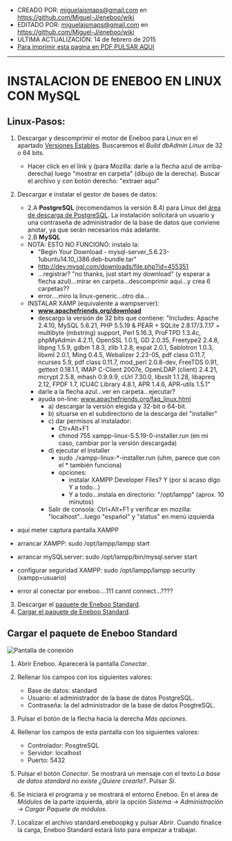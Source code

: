 * CREADO POR: miguelajsmaps@gmail.com en https://github.com/Miguel-J/eneboo/wiki
* EDITADO POR: miguelajsmaps@gmail.com en https://github.com/Miguel-J/eneboo/wiki
* ULTIMA ACTUALIZACIÓN: 14 de febrero de 2015
* [Para imprimir esta pagina en PDF PULSAR AQUI](https://gitprint.com/Miguel-J/eneboo/wiki/Instalacion-en-linux)

----


# INSTALACION DE ENEBOO EN LINUX CON MySQL

## Linux-Pasos:

1. Descargar y descomprimir el motor de Eneboo para Linux en el apartado [Versiones Estables](http://www.eneboo.org/site/stable). Buscaremos el _Build dbAdmin Linux_ de 32 o 64 bits.
     * Hacer click en el link y (para Mozilla: darle a la flecha azul de arriba-derecha) luego "mostrar en carpeta" (dibujo de la derecha). Buscar el archivo y con botón derecho: "extraer aqui"

2. Descargar e instalar el gestor de bases de datos:
     * 2.A **PostgreSQL** (recomendamos la versión 8.4) para Linux del [área de descarga de PostgreSQL](http://www.enterprisedb.com/products-services-training/pgdownload). La instalación solicitará un usuario y una contraseña de administrador de la base de datos que conviene anotar, ya que serán necesarios más adelante.
     * 2.B **MySQL**
     * NOTA: ESTO NO FUNCIONÓ: instalo la:
          * "Begin Your Download - mysql-server_5.6.23-1ubuntu14.10_i386.deb-bundle.tar"
          * http://dev.mysql.com/downloads/file.php?id=455351
          * ...registrar? "no thanks, just start my download" (y esperar a flecha azul)...mirar en carpeta...descomprimir aqui...y crea 6 carpetas??
          * error....miro la linux-generic...otro dia...
      * INSTALAR XAMP (equivalente a wampserver):
          * **www.apachefriends.org/download**
          * descargo la versión de 32 bits que contiene: "Includes: Apache 2.4.10, MySQL 5.6.21, PHP 5.5.19 & PEAR + SQLite 2.8.17/3.7.17 + multibyte (mbstring) support, Perl 5.16.3, ProFTPD 1.3.4c, phpMyAdmin 4.2.11, OpenSSL 1.0.1j, GD 2.0.35, Freetype2 2.4.8, libpng 1.5.9, gdbm 1.8.3, zlib 1.2.8, expat 2.0.1, Sablotron 1.0.3, libxml 2.0.1, Ming 0.4.5, Webalizer 2.23-05, pdf class 0.11.7, ncurses 5.9, pdf class 0.11.7, mod_perl 2.0.8-dev, FreeTDS 0.91, gettext 0.18.1.1, IMAP C-Client 2007e, OpenLDAP (client) 2.4.21, mcrypt 2.5.8, mhash 0.9.9.9, cUrl 7.30.0, libxslt 1.1.28, libapreq 2.12, FPDF 1.7, ICU4C Library 4.8.1, APR 1.4.6, APR-utils 1.5.1"
          * darle a la flecha azul...ver en carpeta...ejecutar?
          * ayuda on-line: www.apachefriends.org/faq_linux.html
            * a) descargar la versión elegida y 32-bit o 64-bit.
            * b) situarse en el subdirectorio de la descarga del "installer"
            * c) dar permisos al instalador:
                 * Ctr+Alt+F1
                 * chmod 755 xampp-linux-5.5.19-0-installer.run (en mi caso, cambiar por la versión descargada)
            * d) ejecutar el installer
                 * sudo ./xampp-linux-*-installer.run (uhm, parece que con el * también funciona)
                 * opciones:
                     * instalar XAMPP Developer Files? Y (por si acaso digo Y a todo...)
                     * Y a todo...instala en directorio: "/opt/lampp" (aprox. 10 minutos)
            * Salir de consola: Ctrl+Alt+F1 y verificar en mozilla: "localhost"...luego "español" y "status" en menú izquierda

* aquí meter captura pantalla XAMPP

* arrancar XAMPP: sudo /opt/lampp/lampp start
* arrancar mySQLserver: sudo /opt/lampp/bin/mysql.server start

* configurar seguridad XAMPP: sudo /opt/lampp/lampp security (xampp=usuario)
* error al conectar por eneboo....111 cannt connect...????

3. Descargar el [paquete de Eneboo Standard](http://www.eneboo.com/pub/contrib/standard-modules/standard.eneboopkg).
4. [Cargar el paquete de Eneboo Standard](#cargar-el-paquete-de-eneboo-standard).


## Cargar el paquete de Eneboo Standard
![Pantalla de conexión](https://raw.githubusercontent.com/eneboo/doc/master/images/standard/conectar.png)


1. Abrir Eneboo. Aparecerá la pantalla _Conectar_.
1. Rellenar los campos con los siguientes valores:
    * Base de datos: standard
    * Usuario: el administrador de la base de datos PostgreSQL.
    * Contraseña: la del administrador de la base de datos PosgtreSQL.
        
1. Pulsar el botón de la flecha hacia la derecha _Más opciones_.
1. Rellenar los campos de esta pantalla con los siguientes valores: 
    * Controlador: PosgtreSQL
    * Servidor: localhost
    * Puerto: 5432
1. Pulsar el botón _Conectar_. Se mostrará un mensaje con el texto _La base de datos standard no existe ¿Quiere crearla?_. Pulsar _Sí_.
1. Se iniciará el programa y se mostrará el entorno Eneboo. En el área de _Módulos_ de la parte izquierda, abrir la opción _Sistema -> Administración -> Cargar Paquete de módulos_.
1. Localizar el archivo standard.eneboopkg y pulsar _Abrir_. Cuando finalice la carga, Eneboo Standard estará listo para empezar a trabajar.